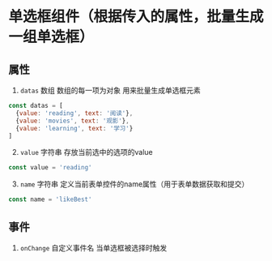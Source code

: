 # 单选框组件（根据传入的属性，批量生成一组单选框）

## 属性
1. `datas` 数组 数组的每一项为对象 用来批量生成单选框元素
```jsx
const datas = [
  {value: 'reading', text: '阅读'},
  {value: 'movies', text: '观影'},
  {value: 'learning', text: '学习'}
]
```
2. `value` 字符串 存放当前选中的选项的value
```jsx
const value = 'reading'
```
3. `name` 字符串 定义当前表单控件的name属性（用于表单数据获取和提交）
```jsx
const name = 'likeBest'
```

## 事件
1. `onChange` 自定义事件名 当单选框被选择时触发
